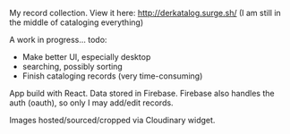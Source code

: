My record collection. View it here:
http://derkatalog.surge.sh/
(I am still in the middle of cataloging everything)

A work in progress... todo:
- Make better UI, especially desktop
- searching, possibly sorting
- Finish cataloging records (very time-consuming)

App build with React. Data stored in Firebase. Firebase also handles the auth (oauth), so only I may add/edit records.

Images hosted/sourced/cropped via Cloudinary widget.
